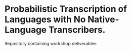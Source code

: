 # Probabilistic Transcription of Languages with No Native-Language Transcribers.

Repository containing workshop deliverables
